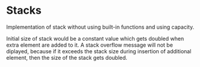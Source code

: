 # Stacks
Implementation of stack without using built-in functions and using capacity.

Initial size of stack would be a constant value which gets doubled when extra element are added to it. A stack overflow message will not be diplayed, because if it exceeds the stack size during insertion of additional element, then the size of the stack gets doubled.
